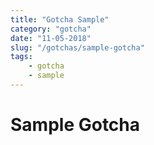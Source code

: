 ```yaml
---
title: "Gotcha Sample"
category: "gotcha"
date: "11-05-2018"
slug: "/gotchas/sample-gotcha"
tags:
    - gotcha
    - sample
---
```


Sample Gotcha
===
